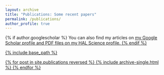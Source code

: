 ```yaml
---
layout: archive
title: "Publications: Some recent papers"
permalink: /publications/
author_profile: true
---
```


{% if author.googlescholar %}
  You can also find my articles on <u><a href="{{author.googlescholar}}">my Google Scholar profile</a> and PDF files
  <u><a href="[{{author.googlescholar}}](https://cv.hal.science/chafik-samir)"> on my HAL Science profile</a>.
  </u>
{% endif %}


{% include base_path %}

{% for post in site.publications reversed %}
  {% include archive-single.html %}
{% endfor %}
